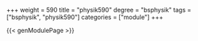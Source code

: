 +++
weight = 590
title = "physik590"
degree = "bsphysik"
tags = ["bsphysik", "physik590"]
categories = ["module"]
+++

{{< genModulePage >}}
